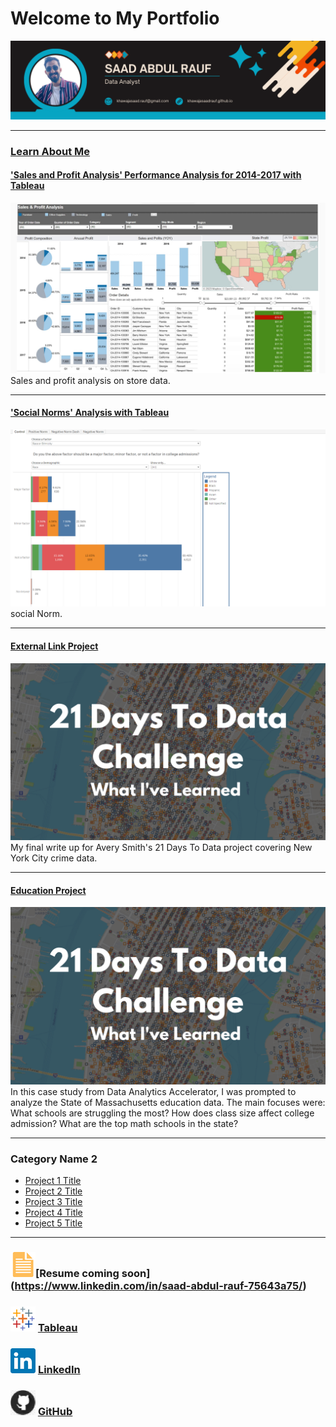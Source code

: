 # Welcome to My Portfolio
[<img src="images/saadgithubbanner.png"/>](https://https://www.linkedin.com/in/saad-abdul-rauf-75643a75/)

---

### [Learn About Me](/aboutme.md)

#### ['Sales and Profit Analysis' Performance Analysis for 2014-2017 with Tableau](https://public.tableau.com/app/profile/saad.abdul.rauf/viz/SalesProfitAnalysis_16920910081060/Dashboard1)
[<img src="images/sales and profit analysis.jpg"/>](https://public.tableau.com/app/profile/saad.abdul.rauf/viz/SalesProfitAnalysis_16920910081060/Dashboard1)
Sales and profit analysis on store data.

---
#### ['Social Norms' Analysis with Tableau](https://public.tableau.com/app/profile/saad.abdul.rauf/viz/SocialNorms_16920927904880/NegativeNorm)
[<img src="images/social norm.png?raw=true"/>](https://public.tableau.com/app/profile/saad.abdul.rauf/viz/SocialNorms_16920927904880/NegativeNorm)
social Norm. 

---
#### [External Link Project](https://www.linkedin.com/pulse/what-i-learned-21-days-data-avery-smith)
[<img src="images/21 Days To Data Challenge What I've Learned Cover.png?raw=true"/>](https://www.linkedin.com/pulse/what-i-learned-21-days-data-avery-smith)
My final write up for Avery Smith's 21 Days To Data project covering New York City crime data. 


---
#### [Education Project](https://www.linkedin.com/pulse/massachusetts-education-analysis-samantha-paul/)
[<img src="images/21 Days To Data Challenge What I've Learned Cover.png?raw=true"/>](https://www.linkedin.com/pulse/what-i-learned-21-days-data-avery-smith)
In this case study from Data Analytics Accelerator, I was prompted to analyze the State of Massachusetts education data. The main focuses were:
What schools are struggling the most?
How does class size affect college admission?
What are the top math schools in the state? 

---

### Category Name 2

- [Project 1 Title](http://example.com/)
- [Project 2 Title](http://example.com/)
- [Project 3 Title](http://example.com/)
- [Project 4 Title](http://example.com/)
- [Project 5 Title](http://example.com/)

---
### [<img src="images/doc_icon.png?raw=true"/>]([https://www.linkedin.com/in/madeehaumar/](https://www.linkedin.com/in/saad-abdul-rauf-75643a75/))[Resume coming soon](https://www.linkedin.com/in/saad-abdul-rauf-75643a75/) 


### [<img src="images/tableau_icon.png?raw=true"/>](https://public.tableau.com/app/profile/saad.abdul.rauf)   [Tableau](https://public.tableau.com/app/profile/saad.abdul.rauf)





### [<img src="images/linkedin_icon.png?raw=true"/>](https://www.linkedin.com/in/saad-abdul-rauf-75643a75/)                                     [LinkedIn](https://www.linkedin.com/in/saad-abdul-rauf-75643a75/)












### [<img src="images/GitHub_icon40.png?raw=true"/>](https://khawajasaadrauf.github.io/)             [GitHub](https://khawajasaadrauf.github.io/)
